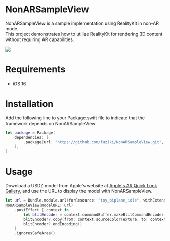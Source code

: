 # NonARSampleView

NonARSampleView is a sample implementation using RealityKit in non-AR mode.  
This project demonstrates how to utilize RealityKit for rendering 3D content without requiring AR capabilities.

<img src="video.gif">

# Requirements
* iOS 16

# Installation

Add the following line to your Package.swift file to indicate that the framework depends on NonARSampleView:

```swift
let package = Package(
    dependencies: [
        .package(url: "https://github.com/fuziki/NonARSampleView.git", from: "0.1.0")
    ],
)
```

# Usage

Download a USDZ model from Apple's website at [Apple's AR Quick Look Gallery](https://developer.apple.com/augmented-reality/quick-look/), and use the URL to display the model with NonARSampleView.

```swift
let url = Bundle.module.url(forResource: "toy_biplane_idle", withExtension: "usdz")
NonARSampleView(modelURL: url)
    .postEffect { context in
        let blitEncoder = context.commandBuffer.makeBlitCommandEncoder()
        blitEncoder?.copy(from: context.sourceColorTexture, to: context.targetColorTexture)
        blitEncoder?.endEncoding()
    }
    .ignoresSafeArea()
```
